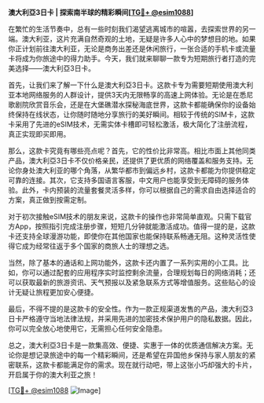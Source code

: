 **澳大利亞3日卡 | 探索南半球的精彩瞬间[[TG💪+ @esim1088](https://t.me/s/esim1088)]**

在繁忙的生活节奏中，总有一些时刻我们渴望逃离城市的喧嚣，去探索世界的另一端。澳大利亚，这片充满自然奇观的土地，无疑是许多人心中的梦想目的地。如果你正计划前往澳大利亚，无论是商务出差还是休闲旅行，一张合适的手机卡或流量卡将成为你旅途中的得力助手。今天，我们就来聊聊一款专为短期旅行者打造的完美选择——澳大利亞3日卡。

首先，让我们来了解一下什么是澳大利亞3日卡。这款卡专为需要短期使用澳大利亚本地网络服务的人群设计，提供3天内无限畅享的高速上网体验。无论是在悉尼歌剧院欣赏音乐会，还是在大堡礁潜水探秘海底世界，这款卡都能确保你的设备始终保持在线状态，让你随时随地分享旅行的美好瞬间。相较于传统的SIM卡，这款卡采用了先进的eSIM技术，无需实体卡槽即可轻松激活，极大简化了注册流程，真正实现即买即用。

那么，这款卡究竟有哪些亮点呢？首先，它的性价比非常高。相比市面上其他同类产品，澳大利亞3日卡不仅价格亲民，还提供了更优质的网络覆盖和服务支持。无论你身处澳大利亚的哪个角落，从繁华都市到偏远乡村，这款卡都能为你提供稳定可靠的连接。其次，它支持多国语言客服，中文用户也能享受到无障碍的服务体验。此外，卡内预装的流量套餐灵活多样，你可以根据自己的需求自由选择适合的方案，真正做到按需定制。

对于初次接触eSIM技术的朋友来说，这款卡的操作也非常简单直观。只需下载官方App，按照指引完成注册步骤，短短几分钟就能激活成功。值得一提的是，这款卡还支持全球漫游功能，即使你在其他国家也能保持联系畅通无阻。这种灵活性使得它成为经常往返于多个国家的商旅人士的理想之选。

当然，除了基本的通话和上网功能外，这款卡还内置了一系列实用的小工具。比如，你可以通过配套的应用程序实时监控剩余流量，合理规划每日的网络消耗；还可以获取最新的旅游资讯、天气预报以及紧急联系方式等增值服务。这些贴心的设计无疑让旅程更加安心便捷。

最后，不得不提的是这款卡的安全性。作为一款正规渠道发售的产品，澳大利亞3日卡严格遵守当地法律法规，并采用先进的加密技术保护用户的隐私数据。因此，你可以完全放心地使用它，无需担心任何安全隐患。

总之，澳大利亞3日卡是一款集高效、便捷、实惠于一体的优质通信解决方案。无论你是想记录旅途中的每一个精彩瞬间，还是希望在异国他乡保持与家人朋友的紧密联系，这款卡都能满足你的需求。现在就行动吧，带上这张小巧却强大的卡片，开启属于你的澳大利亚之旅！

[[TG💪+ @esim1088](https://t.me/s/esim1088) ![Image](https://i.postimg.cc/4NQfJmqS/Snipaste-2025-05-13-00-14-12.png)]